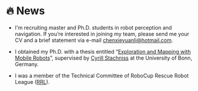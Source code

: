 
<span id="news"></span>

# 🔥 News

- I'm recruiting master and Ph.D. students in robot perception and navigation.
  If you’re interested in joining my team, please send me your CV and a brief statement via e-mail chenxieyuanli@hotmail.com.
 
- I obtained my Ph.D. with a thesis entitled “[Exploration and Mapping with Mobile Robots](https://hdl.handle.net/20.500.11811/10228)”, supervised by [Cyrill Stachniss](https://www.ipb.uni-bonn.de/people/cyrill-stachniss/index.html) at the University of Bonn, Germany.

- I was a member of the Technical Committee of RoboCup Rescue Robot League ([RRL](https://rrl.robocup.org/)).


